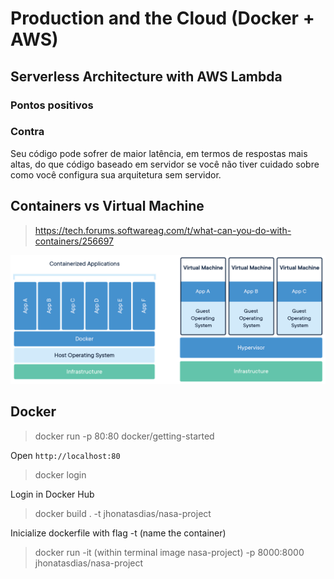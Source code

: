 # Production and the Cloud (Docker + AWS)

## Serverless Architecture with AWS Lambda

### Pontos positivos



### Contra

Seu código pode sofrer de maior latência, em termos de respostas mais altas, do que código baseado em servidor se você não tiver cuidado sobre como você configura sua arquitetura sem servidor.

## Containers vs Virtual Machine

> https://tech.forums.softwareag.com/t/what-can-you-do-with-containers/256697

![docker-virtualMachine](../images/docker-virtualMachine.png)

## Docker

> docker run -p 80:80 docker/getting-started

Open `http://localhost:80`

> docker login

Login in Docker Hub

> docker build . -t jhonatasdias/nasa-project

Inicialize dockerfile with flag -t (name the container)

> docker run -it (within terminal image nasa-project) -p 8000:8000 jhonatasdias/nasa-project